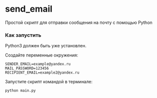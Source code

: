 # send_email
 
Простой скрипт для отправки сообщения на почту с помощью Python

### Как запустить

Python3 должен быть уже установлен. 

Создайте переменные окружения: 

```
SENDER_EMAIL=example@yandex.ru
MAIL_PASSWORD=123456
RECIPIENT_EMAIL=example2@yandex.ru
```

Запустите скрипт командой в терминале:

```
python main.py
```
